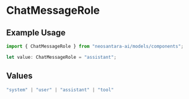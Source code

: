 # ChatMessageRole

## Example Usage

```typescript
import { ChatMessageRole } from "neosantara-ai/models/components";

let value: ChatMessageRole = "assistant";
```

## Values

```typescript
"system" | "user" | "assistant" | "tool"
```